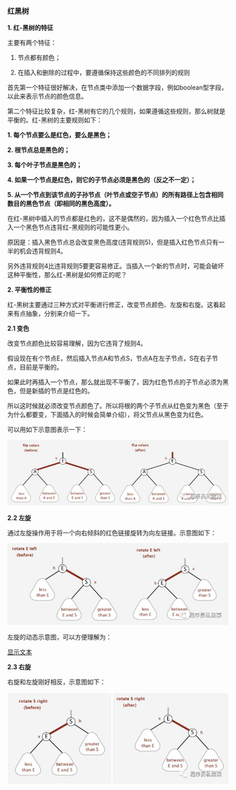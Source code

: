 ### 红黑树

**1. 红-黑树的特征**

主要有两个特征：

1. 节点都有颜色；

2. 在插入和删除的过程中，要遵循保持这些颜色的不同排列的规则

首先第一个特征很好解决，在节点类中添加一个数据字段，例如boolean型字段，以此来表示节点的颜色信息。

第二个特征比较复杂，红-黑树有它的几个规则，如果遵循这些规则，那么树就是平衡的。红-黑树的主要规则如下：

**1. 每个节点要么是红色，要么是黑色；**

**2. 根节点总是黑色的；**

**3. 每个叶子节点是黑色的；**

**4. 如果一个节点是红色，则它的子节点必须是黑色的（反之不一定）；**

**5. 从一个节点到该节点的子孙节点（叶节点或空子节点）的所有路径上包含相同数目的黑色节点（即相同的黑色高度）。**

在红-黑树中插入的节点都是红色的，这不是偶然的，因为插入一个红色节点比插入一个黑色节点违背红-黑规则的可能性更小。

原因是：插入黑色节点总会改变黑色高度(违背规则5)，但是插入红色节点只有一半的机会违背规则4。

另外违背规则4比违背规则5要更容易修正。当插入一个新的节点时，可能会破坏这种平衡性，那么红-黑树是如何修正的呢？

**2. 平衡性的修正**

红-黑树主要通过三种方式对平衡进行修正，改变节点颜色、左旋和右旋。这看起来有点抽象，分别来介绍一下。

**2.1 变色**

改变节点颜色比较容易理解，因为它违背了规则4。

假设现在有个节点E，然后插入节点A和节点S，节点A在左子节点，S在右子节点，目前是平衡的。

如果此时再插入一个节点，那么就出现不平衡了，因为红色节点的子节点必须为黑色，但是新插的节点是红色的。

所以这时候就必须改变节点颜色了。所以将根的两个子节点从红色变为黑色（至于为什么都要变，下面插入的时候会简单介绍），将父节点从黑色变为红色。

可以用如下示意图表示一下：

  ![](../image/201904010009.jpg)
  
  **2.2 左旋**
  
  通过左旋操作用于将一个向右倾斜的红色链接旋转为向左链接。示意图如下：
  
  ![](../image/201904010010.jpg)
  
  左旋的动态示意图，可以方便理解为：
  
  [显示文本](../image/201904010012.gif?imageMogr2/auto-orient/strip)
  
  **2.3 右旋**
  
  右旋和左旋刚好相反，示意图如下：
  
  ![](../image/201904010011.jpg)
  
  


  
  






















